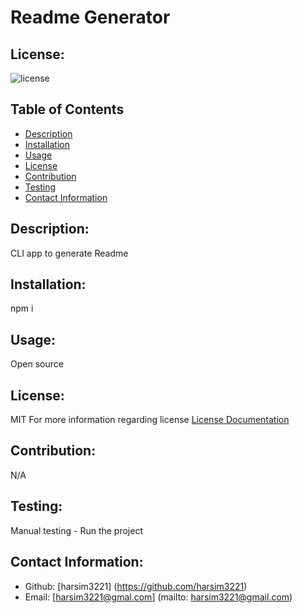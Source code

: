 # Readme Generator

  ## License:
  ![license](https://img.shields.io/badge/license-MIT-blue.svg)

  ## Table of Contents
  - [Description](#description)
  - [Installation](#installation)
  - [Usage](#usage)
  - [License](#license)
  - [Contribution](#contribution)
  - [Testing](#testing)  
  - [Contact Information](#contact-information)


  ## Description:
  CLI app to generate Readme

  ## Installation:
  npm i

  ## Usage:
  Open source

  ## License:
  MIT
   For more information regarding license
  [License Documentation](https://choosealicense.com/licenses/)

  ## Contribution:
  N/A

  ## Testing:
  Manual testing - Run the project

  ## Contact Information:
  - Github: [harsim3221] (https://github.com/harsim3221)
  - Email: [harsim3221@gmal.com] (mailto: harsim3221@gmail.com)
  